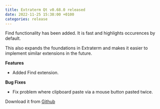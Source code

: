 ```yaml
---
title: Extraterm Qt v0.68.0 released
date: 2022-11-25 15:38:00 +0100
categories: release
---
```


Find functionality has been added. It is fast and highlights occurences by default.

This also expands the foundations in Extraterm and makes it easier to implement similar extensions in the future.

**Features**

* Added Find extension.

**Bug Fixes**

* Fix problem where clipboard paste via a mouse button pasted twice.

Download it from [Github](https://github.com/sedwards2009/extraterm/releases/tag/v0.68.0)
